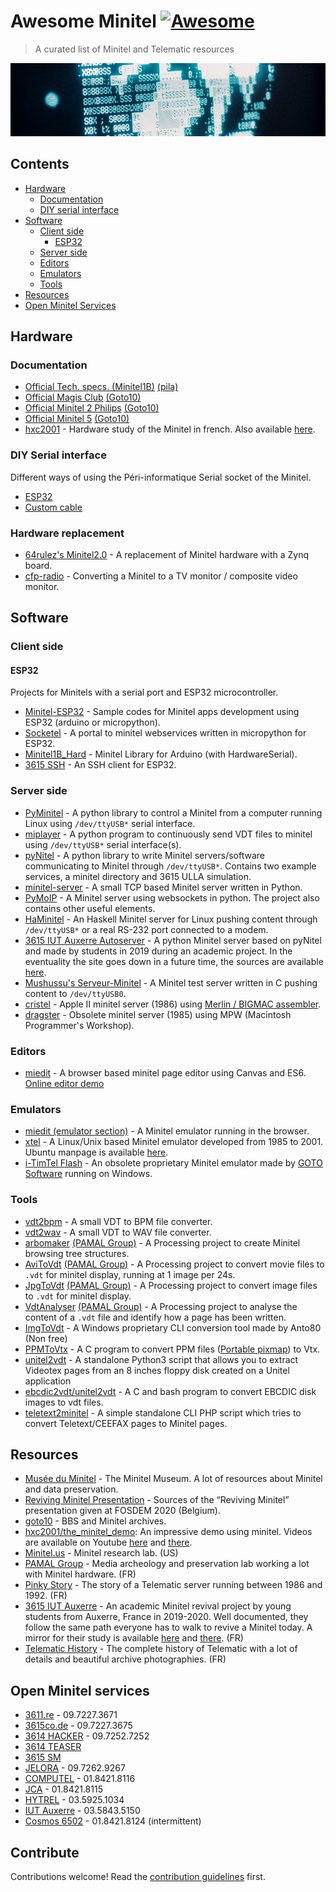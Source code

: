 # Awesome Minitel [![Awesome](https://awesome.re/badge.svg)](https://awesome.re)

> A curated list of Minitel and Telematic resources

![Minitel Glitchs](/minitel.png)

## Contents

- [Hardware](#hardware)
  - [Documentation](#documentation)
  - [DIY serial interface](#diy-serial-interface)
- [Software](#software)
  - [Client side](#client-side)
    - [ESP32](#esp32)
  - [Server side](#server-side)
  - [Editors](#editors)
  - [Emulators](#emulators)
  - [Tools](#tools)
- [Resources](#resources)
- [Open Minitel Services](#open-minitel-services)


## Hardware

### Documentation

- [Official Tech. specs. (Minitel1B)](http://pila.fr/content/interface_usb_minitel/specifications%20techniques%20d%27utilisation%20du%20minitel.pdf) [(pila)](https://pila.fr/)
- [Official Magis Club](https://www.goto10.fr/minitel/notices/MinitelMagisClub.pdf) [(Goto10)](https://www.goto10.fr/)
- [Official Minitel 2 Philips](https://www.goto10.fr/minitel/notices/minitel_2_philips.pdf) [(Goto10)](https://www.goto10.fr/)
- [Official Minitel 5](https://www.goto10.fr/minitel/notices/minitel_5.pdf) [(Goto10)](https://www.goto10.fr/)
- [hxc2001](https://github.com/jfdelnero/minitel) - Hardware study of the Minitel in french. Also available [here](http://hxc2001.free.fr/minitel/).

### DIY Serial interface

Different ways of using the Péri-informatique Serial socket of the Minitel.

- [ESP32](https://hackaday.io/project/180473-minitel-esp32)
- [Custom cable](https://www.jelora.fr/post/2020/02/25/Adaptateur-prise-DIN-peri-informatique-Minitel-vers-Serie-RS232-et-Serie-USB.html)

### Hardware replacement

- [64rulez's Minitel2.0](https://github.com/64rulez/minitel2.0) - A replacement of Minitel hardware with a Zynq board.
- [cfp-radio](https://www.cfp-radio.com/realisations/rea48/minitel-01.html) - Converting a Minitel to a TV monitor / composite video monitor.

## Software

### Client side

#### ESP32

Projects for Minitels with a serial port and ESP32 microcontroller.

- [Minitel-ESP32](https://github.com/iodeo/Minitel-ESP32) - Sample codes for Minitel apps development using ESP32 (arduino or micropython).
- [Socketel](https://github.com/iodeo/Socketel) - A portal to minitel webservices written in micropython for ESP32.
- [Minitel1B_Hard](https://github.com/eserandour/Minitel1B_Hard) - Minitel Library for Arduino (with HardwareSerial).
- [3615 SSH](https://github.com/jbellue/3615_SSH) - An SSH client for ESP32.


### Server side

- [PyMinitel](https://github.com/Zigazou/PyMinitel) - A python library to control a Minitel from a computer running Linux using `/dev/ttyUSB*` serial interface.
- [miplayer](https://github.com/Zigazou/miplayer) - A python program to continuously send VDT files to minitel using `/dev/ttyUSB*` serial interface(s).
- [pyNitel](https://github.com/cquest/pynitel) - A python library to write Minitel servers/software communicating to Minitel through `/dev/ttyUSB*`. Contains two example services, a minitel directory and 3615 ULLA simulation.
- [minitel-server](https://github.com/BwanaFr/minitel-server) - A small TCP based Minitel server written in Python.
- [PyMoIP](https://github.com/64rulez/PyMoIP) - A Minitel server using websockets in python. The project also contains other useful elements.
- [HaMinitel](https://github.com/Zigazou/HaMinitel) - An Haskell Minitel server for Linux pushing content through `/dev/ttyUSB*` or a real RS-232 port connected to a modem.
- [3615 IUT Auxerre Autoserver](https://serveur-minitel-2019-3615-iut-auxerre.webnode.fr/telechargements/) - A python Minitel server based on pyNitel and made by students in 2019 during an academic project. In the eventuality the site goes down in a future time, the sources are available [here](https://drive.google.com/drive/folders/1wLk6xO69QS76uVHQZJHJCjxRyCORX_Op).
- [Mushussu's Serveur-Minitel](https://github.com/Mushussu/Serveur-Minitel) - A Minitel test server written in C pushing content to `/dev/ttyUSB0`.
- [cristel](https://github.com/cquest/cristel) - Apple II minitel server (1986) using [Merlin / BIGMAC assembler](https://en.wikipedia.org/wiki/Merlin_(assembler)).
- [dragster](https://github.com/cquest/dragster) - Obsolete minitel server (1985) using MPW (Macintosh Programmer's Workshop).


### Editors

- [miedit](https://github.com/Zigazou/miedit) - A browser based minitel page editor using Canvas and ES6. [Online editor demo](https://minitel.cquest.org)


### Emulators

- [miedit (emulator section)](https://github.com/Zigazou/miedit/blob/master/EMULATOR.md) - A Minitel emulator running in the browser.
- [xtel](http://pficheux.free.fr/xtel/) - A Linux/Unix based Minitel emulator developed from 1985 to 2001. Ubuntu manpage is available [here](https://manpages.ubuntu.com/manpages/trusty/man1/xtel.1.html).
- [i-TimTel Flash](https://www.clubic.com/telecharger-fiche10827-i-timtel-flash.html) - An obsolete proprietary Minitel emulator made by [GOTO Software](https://fr.wikipedia.org/wiki/GOTO_Software) running on Windows.

### Tools

- [vdt2bpm](https://github.com/jfdelnero/minitel/tree/master/VDT2BMP) - A small VDT to BPM file converter.
- [vdt2wav](https://github.com/jfdelnero/minitel/tree/master/Minitel_VDT2WAV) - A small VDT to WAV file converter.
- [arbomaker](http://pamal.org/minitel/arboMaker6.zip) [(PAMAL Group)](http://wiki.pamal.org/wiki/LOGICIELS) - A Processing project to create Minitel browsing tree structures.
- [AviToVdt](https://pamal.org/minitel/aviToVdt.zip) [(PAMAL Group)](http://wiki.pamal.org/wiki/LOGICIELS) - A Processing project to convert movie files to `.vdt` for minitel display, running at 1 image per 24s.
- [JpgToVdt](https://pamal.org/minitel/JpgToVdt.zip) [(PAMAL Group)](http://wiki.pamal.org/wiki/LOGICIELS) - A Processing project to convert image files to `.vdt` for minitel display.
- [VdtAnalyser](http://pamal.org/minitel/VdtAnalyser.zip) [(PAMAL Group)](http://wiki.pamal.org/wiki/LOGICIELS) - A Processing project to analyse the content of a `.vdt` file and identify how a page has been written.
- [ImgToVdt](https://anto80.com/fr-fr/traitement-image/convertir-image-au-format-minitel-vdt-imgtovdt) - A Windows proprietary CLI conversion tool made by Anto80 (Non free)
- [PPMToVtx](https://github.com/chris-y/ppmtovtx) - A C program to convert PPM files ([Portable pixmap](https://fr.wikipedia.org/wiki/Portable_pixmap)) to Vtx.
- [unitel2vdt](https://github.com/Zigazou/Unitel) - A standalone Python3 script that allows you to extract Videotex pages from an 8 inches floppy disk created on a Unitel application
- [ebcdic2vdt/unitel2vdt](https://github.com/Zigazou/ebcdic2vdt) - A C and bash program to convert EBCDIC disk images to vdt files.
- [teletext2minitel](https://github.com/Zigazou/teletext2minitel) - A simple standalone CLI PHP script which tries to convert Teletext/CEEFAX pages to Minitel pages.

## Resources

- [Musée du Minitel](https://www.museeminitel.fr/) - The Minitel Museum. A lot of resources about Minitel and data preservation.
- [Reviving Minitel Presentation](https://github.com/Zigazou/reviving-minitel) - Sources of the “Reviving Minitel” presentation given at FOSDEM 2020 (Belgium).
- [goto10](https://www.goto10.fr/) - BBS and Minitel archives.
- [hxc2001/the_minitel_demo](https://github.com/jfdelnero/minitel/tree/master/minitel2/the_minitel_demo): An impressive demo using minitel. Videos are available on Youtube [here](https://www.youtube.com/watch?v=a2HD6OzNoEo) and [there](https://www.youtube.com/watch?v=ba_51zGY1cQ).
- [Minitel.us](https://minitel.us/) - Minitel research lab. (US)
- [PAMAL Group](https://pamal.org/) - Media archeology and preservation lab working a lot with Minitel hardware. (FR)
- [Pinky Story](http://troude.com/Pinky/) - The story of a Telematic server running between 1986 and 1992. (FR)
- [3615 IUT Auxerre](https://serveur-minitel-2019-3615-iut-auxerre.webnode.fr/) - An academic Minitel revival project by young students from Auxerre, France in 2019-2020. Well documented, they follow the same path everyone has to walk to revive a Minitel today. A mirror for their study is available [here](https://docplayer.fr/184023214-3615-iut-auxerre-projet-rt-1-ere-annee-rapport-bonnet-maxime-branlard-alexandre-grimard-quentin-salamolard-baptiste.html) and [there](https://1fb8adcd25.cbaul-cdnwnd.com/eab614bfc800f69002de12023a32276a/200000014-592c45a26b/BONNET_BRANLARD_GRIMARD_SALAMOLARD_Rapport_ProjetTut_3615_IUT-Auxerre%20%282%29.pdf). (FR)
- [Telematic History](https://telecommunications.monsite-orange.fr/page-5a854449a7560.html) - The complete history of Telematic with a lot of details and beautiful archive photographies. (FR)


## Open Minitel services

- [3611.re](http://3611.re/) - 09.7227.3671
- [3615co.de](http://3615co.de) - 09.7227.3675
- [3614 HACKER](http://www.3614hacker.fr) - 09.7252.7252
- [3614 TEASER](http://www.3614teaser.fr:8080/)
- [3615 SM](https://sm.3615.live/)
- [JELORA](https://www.jelora.fr/post/2017/08/27/Serveur-Minitel.html) - 09.7262.9267
- [COMPUTEL](https://www.computel.fr/) - 01.8421.8116
- [JCA](https://forum.museeminitel.fr/t/computel-et-jca-de-retour/350) - 01.8421.8115
- [HYTREL](#) - 03.5925.1034
- [IUT Auxerre](https://serveur-minitel-2019-3615-iut-auxerre.webnode.fr/tester-le-serveur/) - 03.5843.5150
- [Cosmos 6502](#) - 01.8421.8124 (intermittent)

## Contribute

Contributions welcome! Read the [contribution guidelines](contributing.md) first.
